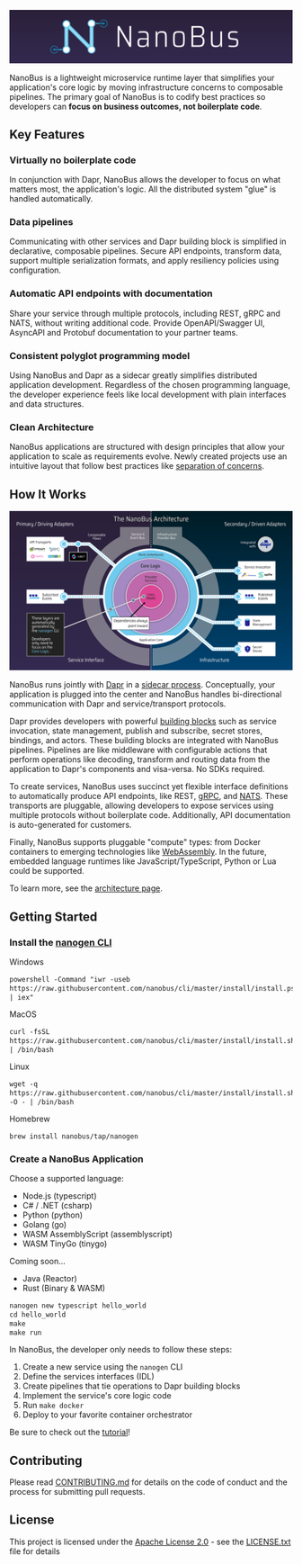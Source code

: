 ![NanoBus Logo](docs/images/nanobus-logo.svg)

NanoBus is a lightweight microservice runtime layer that simplifies your application's core logic by moving infrastructure concerns to composable pipelines. The primary goal of NanoBus is to codify best practices so developers can **focus on business outcomes, not boilerplate code**.

## Key Features

### Virtually no boilerplate code

In conjunction with Dapr, NanoBus allows the developer to focus on what matters most, the application's logic. All the distributed system "glue" is handled automatically.

### Data pipelines

Communicating with other services and Dapr building block is simplified in declarative, composable pipelines. Secure API endpoints, transform data, support multiple serialization formats, and apply resiliency policies using configuration.

### Automatic API endpoints with documentation

Share your service through multiple protocols, including REST, gRPC and NATS, without writing additional code. Provide OpenAPI/Swagger UI, AsyncAPI and Protobuf documentation to your partner teams.

### Consistent polyglot programming model

Using NanoBus and Dapr as a sidecar greatly simplifies distributed application development. Regardless of the chosen programming language, the developer experience feels like local development with plain interfaces and data structures.

### Clean Architecture

NanoBus applications are structured with design principles that allow your application to scale as requirements evolve. Newly created projects use an intuitive layout that follow best practices like [separation of concerns](https://en.wikipedia.org/wiki/Separation_of_concerns).

## How It Works

![NanoBus Architecture](docs/images/architecture.svg)

NanoBus runs jointly with [Dapr](https://dapr.io) in a [sidecar process](https://docs.microsoft.com/en-us/azure/architecture/patterns/sidecar). Conceptually, your application is plugged into the center and NanoBus handles bi-directional communication with Dapr and service/transport protocols.

Dapr provides developers with powerful [building blocks](https://docs.dapr.io/developing-applications/building-blocks/) such as service invocation, state management, publish and subscribe, secret stores, bindings, and actors. These building blocks are integrated with NanoBus pipelines. Pipelines are like middleware with configurable actions that perform operations like decoding, transform and routing data from the application to Dapr's components and visa-versa. No SDKs required.

To create services, NanoBus uses succinct yet flexible interface definitions to automatically produce API endpoints, like REST, [gRPC](https://grpc.io), and [NATS](https://nats.io). These transports are pluggable, allowing developers to expose services using multiple protocols without boilerplate code. Additionally, API documentation is auto-generated for customers.

Finally, NanoBus supports pluggable "compute" types: from Docker containers to emerging technologies
like [WebAssembly](https://webassembly.org). In the future, embedded language runtimes like JavaScript/TypeScript, Python or Lua could be supported.

To learn more, see the [architecture page](/docs/architecture.md).

## Getting Started

### Install the [nanogen CLI](https://github.com/nanobus/cli)

Windows

```
powershell -Command "iwr -useb https://raw.githubusercontent.com/nanobus/cli/master/install/install.ps1 | iex"
```

MacOS

```
curl -fsSL https://raw.githubusercontent.com/nanobus/cli/master/install/install.sh | /bin/bash
```

Linux

```
wget -q https://raw.githubusercontent.com/nanobus/cli/master/install/install.sh -O - | /bin/bash
```

Homebrew

```
brew install nanobus/tap/nanogen
```

### Create a NanoBus Application

Choose a supported language:

* Node.js (typescript)
* C# / .NET (csharp)
* Python (python)
* Golang (go)
* WASM AssemblyScript (assemblyscript)
* WASM TinyGo (tinygo)

Coming soon...

* Java (Reactor)
* Rust (Binary & WASM)

```shell
nanogen new typescript hello_world
cd hello_world
make
make run
```

In NanoBus, the developer only needs to follow these steps:

1. Create a new service using the `nanogen` CLI
2. Define the services interfaces (IDL)
3. Create pipelines that tie operations to Dapr building blocks
4. Implement the service's core logic code
5. Run `make docker`
6. Deploy to your favorite container orchestrator

Be sure to check out the [tutorial](example/README.md)!

## Contributing

Please read [CONTRIBUTING.md](CONTRIBUTING.md) for details on the code of conduct and the process for submitting pull requests.

## License

This project is licensed under the [Apache License 2.0](https://choosealicense.com/licenses/apache-2.0/) - see the [LICENSE.txt](LICENSE.txt) file for details
